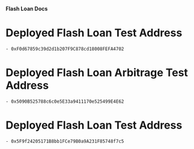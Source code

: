 **Flash Loan Docs**

# Deployed Flash Loan Test Address

    - 0xF0d67859c39d2d1b207F9C878cd18008FEFA4702

# Deployed Flash Loan Arbitrage Test Address

    - 0x5090B525788c6c0e5E33a9411170e525499E4E62

# Deployed Flash Loan Test Address

    - 0x5F9f24205171B8bb1FCe79B0a9A231F85748f7c5
